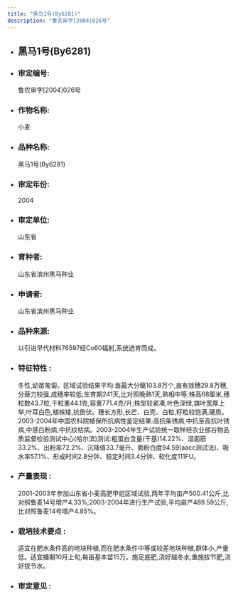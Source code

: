 ```yaml
---
title: "黑马1号(By6281)"
description: "鲁农审字[2004]026号"
---
```

* ## 黑马1号(By6281)
* ###  审定编号:  
   鲁农审字[2004]026号

*  ### 作物名称:  
   小麦

*   ###  品种名称: 
    黑马1号(By6281)

*   ### 审定年份: 
    2004

*   ### 审定单位:  
    山东省

*   ### 育种者:  
    山东省滨州黑马种业

*   ### 申请者:  
    山东省滨州黑马种业

*   ### 品种来源:  
    以引进早代材料76597经Co60辐射,系统选育而成。

*   ### 特征特性 : 
    冬性,幼苗匍匐。区域试验结果平均:亩最大分蘖103.8万个,亩有效穗29.8万穗,分蘖力较强,成穗率较低;生育期241天,比对照晚熟1天,熟相中等;株高68厘米,穗粒数43.7粒,千粒重44.1克,容重771.4克/升;株型较紧凑,叶色深绿,旗叶宽厚上举,叶耳白色,植株矮,抗倒伏。穗长方形,长芒、白壳、白粒,籽粒较饱满,硬质。2003-2004年中国农科院植保所抗病性鉴定结果:高抗条锈病,中抗至高抗叶锈病,中感白粉病,中抗纹枯病。2003-2004年生产试验统一取样经农业部谷物品质监督检验测试中心(哈尔滨)测试:粗蛋白含量(干基)14.22%、湿面筋33.2%、出粉率72.2%、沉降值33.7毫升、面粉白度94.59(aacc测试法)、吸水率57.1%、形成时间2.8分钟、稳定时间3.4分钟、软化度111FU。

*   ### 产量表现 : 
    2001-2003年参加山东省小麦高肥甲组区域试验,两年平均亩产500.41公斤,比对照鲁麦14号增产4.33%;2003-2004年进行生产试验,平均亩产489.59公斤,比对照鲁麦14号增产4.85%。

*   ### 栽培技术要点 : 
    适宜在肥水条件高的地块种植,而在肥水条件中等或较差地块种植,群体小,产量低。适宜播期10月上旬,每亩基本苗15万。施足底肥,浇好越冬水,重施拔节肥,浇好拔节水。

*   ### 审定意见 : 
    
